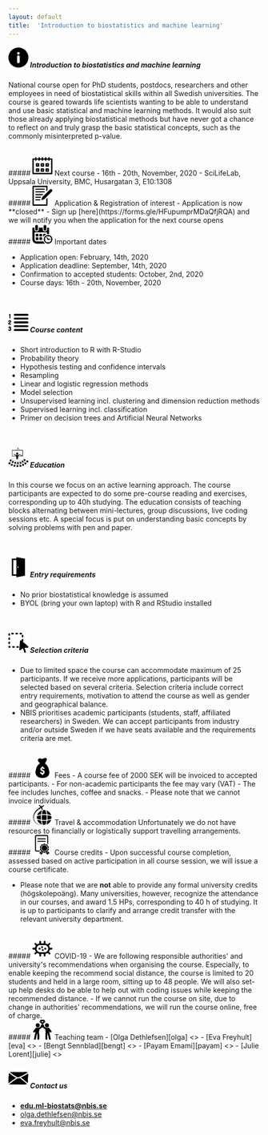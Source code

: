 ```yaml
---
layout: default
title:  'Introduction to biostatistics and machine learning'
---
```


##### <img border="0" src="icons/info.svg" width="40" height="40"> Introduction to biostatistics and machine learning
National course open for PhD students, postdocs, researchers and other employees in need of biostatistical skills within all Swedish universities.  The course is geared towards life scientists wanting to be able to understand and use basic statistical and machine learning methods. It would also suit those already applying biostatistical methods but have never got a chance to reflect on and truly grasp the basic statistical concepts, such as the commonly misinterpreted p-value.

<br/>
##### <img border="0" src="icons/calendar-date.svg" width="40" height="40"> Next course
- 16th - 20th, November, 2020
- SciLifeLab, Uppsala University, BMC, Husargatan 3, E10:1308


<br/>
##### <img border="0" src="icons/application.svg" width="40" height="40"> Application & Registration of interest
- Application is now **closed**
- Sign up [here](https://forms.gle/HFupumprMDaQfjRQA) and we will notify you when the application for the next course opens
<!-- - Application is **open**  Apply [here](https://forms.gle/wsjYYuujFMhUc2FV7) -->


<!-- >*COVID-19 and our event: we are following [Stockholm](https://www.su.se/english/about/news-and-events/information-for-students-and-staff-about-the-coronavirus-1.483182) and [Uppsala University recommendations](https://www.uu.se/en/students/recommendations-on-coronavirus/), incl. on organising events. We are hoping that the course can run as scheduled in May. In case of cancellations due to COVID-19 no fees will be charged, i.e. we warmly encourage your application at this stage and we will be in touch if any changes were to occur.* -->


<br/>
##### <img border="0" src="icons/schedule-01.svg" width="40" height="40"> Important dates

- Application open: February, 14th, 2020
- Application deadline: September, 14th, 2020
- Confirmation to accepted students: October, 2nd, 2020
- Course days: 16th - 20th, November, 2020


<br/>

##### <img border="0" src="icons/content.svg" width="40" height="40"> Course content
- Short introduction to R with R-Studio
- Probability theory
- Hypothesis testing and confidence intervals
- Resampling
- Linear and logistic regression methods
- Model selection
- Unsupervised learning incl. clustering and dimension reduction methods
- Supervised learning incl. classification
- Primer on decision trees and Artificial Neural Networks


<br/>

##### <img border="0" src="icons/education.svg" width="40" height="40"> Education
In this course we focus on an active learning approach. The course participants are expected to do some pre-course reading and exercises, corresponding up to 40h studying. The education consists of teaching blocks alternating between mini-lectures, group discussions, live coding sessions etc. A special focus is put on understanding basic concepts by solving problems with pen and paper.

<br/>

##### <img border="0" src="icons/enter.svg" width="40" height="40"> Entry requirements
- No prior biostatistical knowledge is assumed
- BYOL (bring your own laptop) with R and RStudio installed

<br/>

##### <img border="0" src="icons/selection.svg" width="40" height="40"> Selection criteria
 - Due to limited space the course can accommodate maximum of 25 participants. If we receive more applications, participants will be selected based on several criteria. Selection criteria include correct entry requirements, motivation to attend the course as well as gender and geographical balance.
 - NBIS prioritises academic participants (students, staff, affiliated researchers) in Sweden. We can accept participants from industry and/or outside Sweden if we have seats available and the requirements criteria are met.

<br/>
##### <img border="0" src="icons/fees.svg" width="40" height="40"> Fees
- A course fee of 2000 SEK will be invoiced to accepted participants.
- For non-academic participants the fee may vary (VAT)
- The fee includes lunches, coffee and snacks.
- Please note that we cannot invoice individuals.

<br/>
##### <img border="0" src="icons/travel-01.svg" width="40" height="40"> Travel & accommodation
Unfortunately we do not have resources to financially or logistically support travelling arrangements.

<br/>
##### <img border="0" src="icons/diploma.svg" width="40" height="40"> Course credits
- Upon successful course completion, assessed based on active participation in all course session, we will issue a course certificate.

- Please note that we are **not** able to provide any formal university credits (högskolepoäng). Many universities, however, recognize the attendance in our courses, and award 1.5 HPs, corresponding to 40 h of studying. It is up to participants to clarify and arrange credit transfer with the relevant university department.


<br/>
##### <img border="0" src="icons/virus.svg" width="40" height="40"> COVID-19
- We are following responsible authorities' and university's recommendations when organising the course. Especially, to enable keeping the recommend social distance, the course is limited to 20 students and held in a large room, sitting up to 48 people. We will also set-up help desks do be able to help out with coding issues while keeping the recommended distance.
- If we cannot run the course on site, due to change in authorities' recommendations, we will run the course online, free of charge.  



<br/>
##### <img border="0" src="icons/team.svg" width="40" height="40"> Teaching team
- [Olga Dethlefsen][olga] <<olga.dethlefsen@nbis.se>>
- [Eva Freyhult][eva] <<eva.freyhult@nbis.se>>
- [Bengt Sennblad][bengt] <<bengt.sennblad@scilifelab.se>>
- [Payam Emami][payam] <<payam.emami@nbis.se>>  
- [Julie Lorent][julie] <<julie.lorent@nbis.se>>

<br/>

[eva]: https://nbis.se/about/staff/eva-freyhult/
[olga]: https://nbis.se/about/staff/olga-dethlefsen/
[bengt]: https://nbis.se/about/staff/bengt-sennblad/
[payam]: https://nbis.se/about/staff/payam-emami/
[julie]: https://nbis.se/about/staff/julie-lorent/

##### <img border="0" src="icons/email.svg" width="40" height="40"> Contact us
- **edu.ml-biostats@nbis.se**
- olga.dethlefsen@nbis.se
- eva.freyhult@nbis.se
